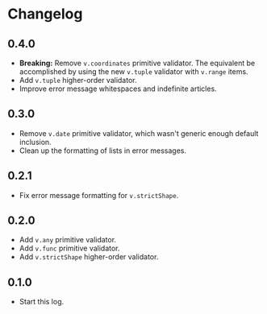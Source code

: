 # Changelog

## 0.4.0

- **Breaking:** Remove `v.coordinates` primitive validator. The equivalent be accomplished by using the new `v.tuple` validator with `v.range` items.
- Add `v.tuple` higher-order validator.
- Improve error message whitespaces and indefinite articles.

## 0.3.0

- Remove `v.date` primitive validator, which wasn't generic enough default inclusion.
- Clean up the formatting of lists in error messages.

## 0.2.1

- Fix error message formatting for `v.strictShape`.

## 0.2.0

- Add `v.any` primitive validator.
- Add `v.func` primitive validator.
- Add `v.strictShape` higher-order validator.

## 0.1.0

- Start this log.
